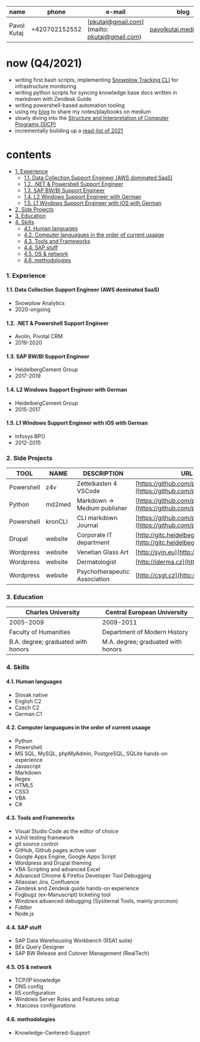 name        | phone         | e-mail                                       | blog
------------|---------------|----------------------------------------------|------------------------------------------------------
Pavol Kutaj | +420702152552 | [pkutaj@gmail.com](mailto: pkutaj@gmail.com) | [pavolkutaj.medium.com](http://pavolkutaj.medium.com)
 
# now (Q4/2021)
* writing first bash scripts, implementing [Snowplow Tracking CLI](https://docs.snowplowanalytics.com/docs/collecting-data/collecting-from-own-applications/snowplow-tracking-cli/) for infrastructure monitoring
* writing python scripts for syncing knowledge base docs written in markdown with Zendesk Guide
* writing powershell-based automation tooling
* using my [blog](https://pavolkutaj.medium.com/) to share my notes/playbooks on medium
* slowly diving into the [Structure and Interpretation of Computer Programs (SICP)](https://ocw.mit.edu/courses/electrical-engineering-and-computer-science/6-001-structure-and-interpretation-of-computer-programs-spring-2005/video-lectures/)
* incrementally building up a [read-list of 2021](./playlist.md)

# contents
<!-- TOC -->

- [1. Experience](#1-experience)
    - [1.1. Data Collection Support Engineer (AWS dominated SaaS)](#11-data-collection-support-engineer-aws-dominated-saas)
    - [1.2. .NET & Powershell Support Engineer](#12-net--powershell-support-engineer)
    - [1.3. SAP BW/BI Support Engineer](#13-sap-bwbi-support-engineer)
    - [1.4. L2 Windows Support Engineer with German](#14-l2-windows-support-engineer-with-german)
    - [1.5. L1 Windows Support Engineer with iOS with German](#15-l1-windows-support-engineer-with-ios-with-german)
- [2. Side Projects](#2-side-projects)
- [3. Education](#3-education)
- [4. Skills](#4-skills)
    - [4.1. Human languages](#41-human-languages)
    - [4.2. Computer languagues in the order of current usaage](#42-computer-languagues-in-the-order-of-current-usaage)
    - [4.3. Tools and Frameworks](#43-tools-and-frameworks)
    - [4.4. SAP stuff](#44-sap-stuff)
    - [4.5. OS & network](#45-os--network)
    - [4.6. methodologies](#46-methodologies)

<!-- /TOC -->
  
### 1. Experience

#### 1.1. Data Collection Support Engineer (AWS dominated SaaS)
* Snowplow Analytics
* 2020-ongoing

#### 1.2. .NET & Powershell Support Engineer
* Avolin, Pivotal CRM
* 2019-2020
 
#### 1.3. SAP BW/BI Support Engineer
* HeidelbergCement Group
* 2017-2019
  
#### 1.4. L2 Windows Support Engineer with German 
* HeidelbergCement Group 
* 2015-2017
  
#### 1.5. L1 Windows Support Engineer with iOS with German
* Infosys BPO
* 2012-2015

### 2. Side Projects
 
TOOL       | NAME    | DESCRIPTION                   | URL
-----------|---------|-------------------------------|-----------------------------------------------------------------------
Powershell | z4v     | Zettelkasten 4 VSCode         | [https://github.com/pkutaj/z4v](https://github.com/pkutaj/z4v)
Python     | md2med  | Markdown → Medium publisher   | [https://github.com/pkutaj/md2med](https://github.com/pkutaj/md2med)
Powershell | kronCLI | CLI markdown Journal          | [https://github.com/pkutaj/kronCLI](https://github.com/pkutaj/kronCLI)
Drupal     | website | Corporate IT department       | [http://gitc.heidelbegcement.com](http://gitc.heidelbegcement.com)
Wordpress  | website | Venetian Glass Art            | [http://syin.eu](http://syin.eu)
Wordpress  | website | Dermatologist                 | [http://iderma.cz](http://iderma.cz)
Wordpress  | website | Psychotherapeutic Association | [http://csgt.cz](http://csgt.cz)

### 3. Education
 
Charles University                 | Central European University
-----------------------------------|-----------------------------------
2005-2009                          | 2009-2011
Faculty of Humanities              | Department of Modern History
B.A. degree; graduated with honors | M.A. degree; graduated with honors
 
### 4. Skills
#### 4.1. Human languages
* Slovak native 
* English C2
* Czech C2
* German C1
 
#### 4.2. Computer languagues in the order of current usaage
* Python
* Powershell
* MS SQL, MySQL, phpMyAdmin, PostgreSQL, SQLite hands-on experience
* Javascript 
* Markdown 
* Regex 
* HTML5 
* CSS3 
* VBA 
* C# 
 
#### 4.3. Tools and Frameworks
* Visual Studio Code as the editor of choice
* xUnit testing framework
* git source control 
* GitHub, Github pages active user
* Google Apps Engine, Google Apps Script
* Wordpress and Drupal theming
* VBA Scripting and advanced Excel
* Advanced  Chrome & Firefox Developer Tool Debugging
* Atlassian Jira, Confluence
* Zendesk and Zendesk guide hands-on experience
* Fogbugz (ex-Manuscript) ticketing tool
* Windows advanced debugging (Sysiternal Tools, mainly procmon)
* Fiddler
* Node.js
 
#### 4.4. SAP stuff
* SAP Data Warehousing Workbench (RSA1 suite)
* BEx Query Designer
* SAP BW Release and Cutover Management (RealTech) 
 
#### 4.5. OS & network
* TCP/IP knowledge
* DNS config 
* IIS configuration
* Windows Server Roles and Features setup
* .htaccess configurations
 
#### 4.6. methodologies
* Knowledge-Centered-Support
